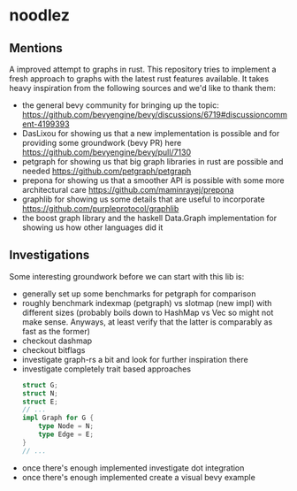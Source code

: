 # noodlez

## Mentions

A improved attempt to graphs in rust. This repository tries to implement a fresh approach to graphs with the latest rust features available. It takes heavy inspiration from the following sources and we'd like to thank them:

- the general bevy community for bringing up the topic: https://github.com/bevyengine/bevy/discussions/6719#discussioncomment-4199393
- DasLixou for showing us that a new implementation is possible and for providing some groundwork (bevy PR) here https://github.com/bevyengine/bevy/pull/7130
- petgraph for showing us that big graph libraries in rust are possible and needed https://github.com/petgraph/petgraph
- prepona for showing us that a smoother API is possible with some more architectural care https://github.com/maminrayej/prepona
- graphlib for showing us some details that are useful to incorporate https://github.com/purpleprotocol/graphlib
- the boost graph library and the haskell Data.Graph implementation for showing us how other languages did it

## Investigations

Some interesting groundwork before we can start with this lib is:

- generally set up some benchmarks for petgraph for comparison
- roughly benchmark indexmap (petgraph) vs slotmap (new impl) with different sizes (probably boils down to HashMap vs Vec so might not make sense. Anyways, at least verify that the latter is comparably as fast as the former)
- checkout dashmap
- checkout bitflags
- investigate graph-rs a bit and look for further inspiration there
- investigate completely trait based approaches
  ```rust
  struct G;
  struct N;
  struct E;
  // ...
  impl Graph for G {
      type Node = N;
      type Edge = E;
  }
  // ...
  ```
- once there's enough implemented investigate dot integration
- once there's enough implemented create a visual bevy example
